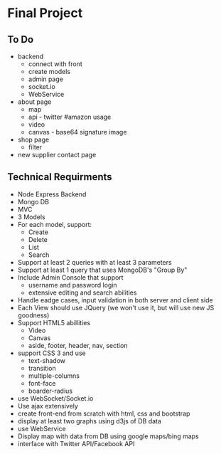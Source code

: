# Final Project

## To Do
* backend
  * connect with front
  * create models
  * admin page
  * socket.io
  * WebService
* about page
  * map
  * api - twitter #amazon usage
  * video
  * canvas - base64 signature image
* shop page
  * filter
* new supplier contact page

## Technical Requirments
* Node Express Backend
* Mongo DB
* MVC
* 3 Models
* For each model, support:
  * Create
  * Delete
  * List
  * Search
* Support at least 2 queries with at least 3 parameters
* Support at least 1 query that uses MongoDB's "Group By"
* Include Admin Console that support
  * username and password login
  * extensive editing and search abilities
* Handle eadge cases, input validation in both server and client side
* Each View should use JQuery (we won't use it, but will use new JS goodness)
* Support HTML5 abillities
  * Video
  * Canvas
  * aside, footer, header, nav, section
* support CSS 3 and use
  * text-shadow
  * transition
  * multiple-columns
  * font-face
  * boarder-radius
* use WebSocket/Socket.io
* Use ajax extensively
* create front-end from scratch with html, css and bootstrap
* display at least two graphs using d3js of DB data
* use WebService
* Display map with data from DB using google maps/bing maps
* interface with Twitter API/Facebook API
